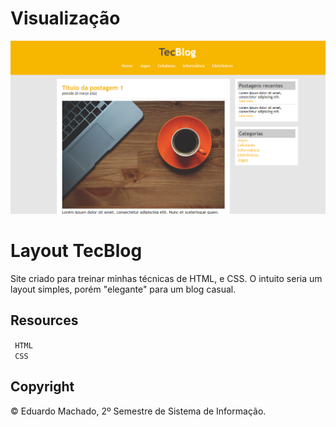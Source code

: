 
# Visualização 
![image](https://github.com/DevShy/LayoutTecBlog/blob/main/tecblog.png)

# Layout TecBlog

Site criado para treinar minhas técnicas de HTML, e CSS. O intuito seria um layout simples, porém "elegante" para um blog casual.

## Resources

<summary> <code> HTML </code> </summary>
<code> CSS </code>


</details>

  

</details>



## Copyright

© Eduardo Machado, 2º Semestre de Sistema de Informação.
